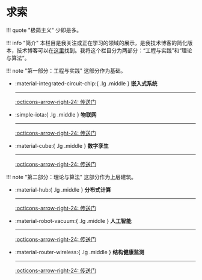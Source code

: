 # __求索__
 
!!! quote "极简主义"
    少即是多。

!!! info "简介"
    本栏目是我关注或正在学习的领域的展示，是我技术博客的简化版本，技术博客可以在[这里](http://www.cuishuaiwen.com:8000/)找到。我将这个栏目分为两部分：“工程与实践”和“理论与算法”。

!!! note "第一部分：工程与实践"
    这部分作为基础。
    
<div class="grid cards" markdown>

-   :material-integrated-circuit-chip:{ .lg .middle } __嵌入式系统__

    ---

    [:octicons-arrow-right-24: <a href="http://www.cuishuaiwen.com/zh/LEARNING/EMBEDDED-SYSTEM/embedded-system/" target="_blank"> 传送门 </a>](#)

-   :simple-iota:{ .lg .middle } __物联网__

    ---

    [:octicons-arrow-right-24: <a href="http://www.cuishuaiwen.com/zh/LEARNING/IOT/iot/" target="_blank"> 传送门 </a>](#)

-   :material-cube:{ .lg .middle } __数字孪生__

    ---

    [:octicons-arrow-right-24: <a href="http://www.cuishuaiwen.com/zh/LEARNING/DT/dt/" target="_blank"> 传送门 </a>](#)

</div>

!!! note "第二部分：理论与算法"
    这部分作为上层建筑。

<div class="grid cards" markdown>

-   :material-hub:{ .lg .middle } __分布式计算__

    ---

    [:octicons-arrow-right-24: <a href="http://www.cuishuaiwen.com/zh/LEARNING/DISTRIBUTED-EDGE-COMPUTING/distributed-edge-computing/" target="_blank"> 传送门 </a>](#)

-   :material-robot-vacuum:{ .lg .middle } __人工智能__

    ---

    [:octicons-arrow-right-24: <a href="http://www.cuishuaiwen.com/zh/LEARNING/AI/ai/" target="_blank"> 传送门 </a>](#)

-   :material-router-wireless:{ .lg .middle } __结构健康监测__

    ---

    [:octicons-arrow-right-24: <a href="http://www.cuishuaiwen.com/zh/LEARNING/SHM/shm/" target="_blank"> 传送门 </a>](#)

</div>